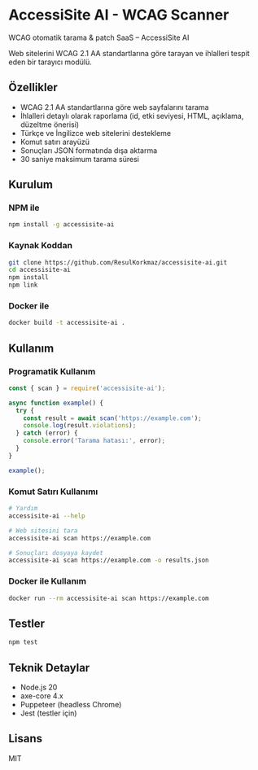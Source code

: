 # AccessiSite AI - WCAG Scanner

WCAG otomatik tarama & patch SaaS – AccessiSite AI

Web sitelerini WCAG 2.1 AA standartlarına göre tarayan ve ihlalleri tespit eden bir tarayıcı modülü.

## Özellikler

- WCAG 2.1 AA standartlarına göre web sayfalarını tarama
- İhlalleri detaylı olarak raporlama (id, etki seviyesi, HTML, açıklama, düzeltme önerisi)
- Türkçe ve İngilizce web sitelerini destekleme
- Komut satırı arayüzü
- Sonuçları JSON formatında dışa aktarma
- 30 saniye maksimum tarama süresi

## Kurulum

### NPM ile

```bash
npm install -g accessisite-ai
```

### Kaynak Koddan

```bash
git clone https://github.com/ResulKorkmaz/accessisite-ai.git
cd accessisite-ai
npm install
npm link
```

### Docker ile

```bash
docker build -t accessisite-ai .
```

## Kullanım

### Programatik Kullanım

```javascript
const { scan } = require('accessisite-ai');

async function example() {
  try {
    const result = await scan('https://example.com');
    console.log(result.violations);
  } catch (error) {
    console.error('Tarama hatası:', error);
  }
}

example();
```

### Komut Satırı Kullanımı

```bash
# Yardım
accessisite-ai --help

# Web sitesini tara
accessisite-ai scan https://example.com

# Sonuçları dosyaya kaydet
accessisite-ai scan https://example.com -o results.json
```

### Docker ile Kullanım

```bash
docker run --rm accessisite-ai scan https://example.com
```

## Testler

```bash
npm test
```

## Teknik Detaylar

- Node.js 20
- axe-core 4.x
- Puppeteer (headless Chrome)
- Jest (testler için)

## Lisans

MIT 